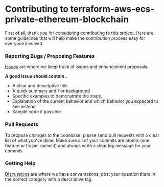 # Contributing to terraform-aws-ecs-private-ethereum-blockchain

First of all, thank you for considering contributing to this project. Here are some guidelines that will help make the contribution process easy for everyone involved.

### Reporting Bugs / Proposing Features 

[Issues](https://github.com/SCB-TechX-Saber-Labs/terraform-aws-ecs-private-ethereum-blockchain/issues/) are where we keep track of issues and enhancement proposals.

**A good issue should contain..**
- A clear and descriptive title 
- A quick summary and / or background
- Specific examples to demonstrate the steps.
- Explanation of the current behavior and which behavior you expected to see instead
- Sample code if possible

### Pull Requests

To propose changes to the codebase, please send pull requests with a clear list of what you've done. Make sure all of your commits are atomic (one feature or fix per commit)
and always write a clear log message for your commits.

### Getting Help

[Discussions](https://github.com/SCB-TechX-Saber-Labs/terraform-aws-ecs-private-ethereum-blockchain/discussions) are where we have conversations, post your question there in the correct category with a descriptive tag.
